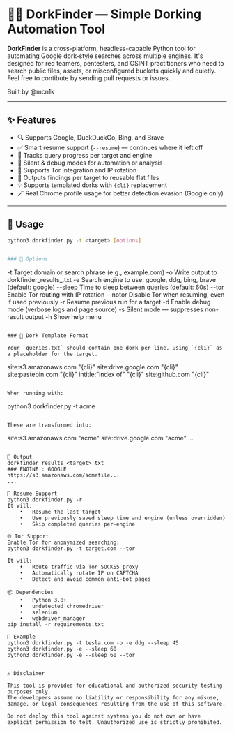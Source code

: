 # 🕵️‍♂️ DorkFinder — Simple Dorking Automation Tool

**DorkFinder** is a cross-platform, headless-capable Python tool for automating Google dork-style searches across multiple engines. It's designed for red teamers, pentesters, and OSINT practitioners who need to search public files, assets, or misconfigured buckets quickly and quietly. Feel free to contibute by sending pull requests or issues.

Built by @mcn1k

---

## ✨ Features

- 🔍 Supports Google, DuckDuckGo, Bing, and Brave
- ✅ Smart resume support (`--resume`) — continues where it left off
- 🧠 Tracks query progress per target and engine
- 🧼 Silent & debug modes for automation or analysis
- 🔁 Supports Tor integration and IP rotation
- 💾 Outputs findings per target to reusable flat files
- 💡 Supports templated dorks with `{cli}` replacement
- 🪄 Real Chrome profile usage for better detection evasion (Google only)

---

## 🚀 Usage

```bash
python3 dorkfinder.py -t <target> [options]


### 🔧 Options

```
-t <target>        Target domain or search phrase (e.g., example.com)
-o                 Write output to dorkfinder_results_<target>.txt
-e <engine>        Search engine to use: google, ddg, bing, brave (default: google)
--sleep <seconds>  Time to sleep between queries (default: 60s)
--tor              Enable Tor routing with IP rotation
--notor            Disable Tor when resuming, even if used previously
-r                 Resume previous run for a target
-d                 Enable debug mode (verbose logs and page source)
-s                 Silent mode — suppresses non-result output
-h                 Show help menu
```

### 📂 Dork Template Format

Your `queries.txt` should contain one dork per line, using `{cli}` as a placeholder for the target.

```
site:s3.amazonaws.com "{cli}"
site:drive.google.com "{cli}"
site:pastebin.com "{cli}"
intitle:"index of" "{cli}"
site:github.com "{cli}"
```

When running with:

```
python3 dorkfinder.py -t acme
```

These are transformed into:

```
site:s3.amazonaws.com "acme"
site:drive.google.com "acme"
...
```

📑 Output
dorkfinder_results_<target>.txt
### ENGINE : GOOGLE
https://s3.amazonaws.com/somefile...
...

🔁 Resume Support
python3 dorkfinder.py -r
It will:
	•	Resume the last target
	•	Use previously saved sleep time and engine (unless overridden)
	•	Skip completed queries per-engine

🌐 Tor Support
Enable Tor for anonymized searching:
python3 dorkfinder.py -t target.com --tor

It will:
	•	Route traffic via Tor SOCKS5 proxy
	•	Automatically rotate IP on CAPTCHA
	•	Detect and avoid common anti-bot pages

📦 Dependencies
	•	Python 3.8+
	•	undetected_chromedriver
	•	selenium
	•	webdriver_manager
pip install -r requirements.txt

📁 Example
python3 dorkfinder.py -t tesla.com -o -e ddg --sleep 45
python3 dorkfinder.py -e --sleep 60
python3 dorkfinder.py -e --sleep 60 --tor


⚠️ Disclaimer

This tool is provided for educational and authorized security testing purposes only.
The developers assume no liability or responsibility for any misuse, damage, or legal consequences resulting from the use of this software.

Do not deploy this tool against systems you do not own or have explicit permission to test. Unauthorized use is strictly prohibited.



